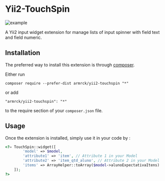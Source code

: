 Yii2-TouchSpin
==============

![example](https://raw.githubusercontent.com/armandoricky/yii2-touch-spin/master/screenshot/armrck-touch-spin-example.JPG)

A Yii2 input widget extension for manage lists of input spinner with field text and field numeric.

Installation
------------

The preferred way to install this extension is through [composer](http://getcomposer.org/download/).

Either run

```
composer require --prefer-dist armrck/yii2-touchspin "*"
```

or add

```
"armrck/yii2-touchspin": "*"
```

to the require section of your `composer.json` file.

Usage
-----

Once the extension is installed, simply use it in your code by :

```php
<?= TouchSpin::widget([
        'model' => $model, 
        'attribute1' => 'item', // Attribute 1 in your Model
        'attribute2' => 'item_qtd_aluno', // Attribute 2 in your Model
        'items' => ArrayHelper::toArray($model->alunoExpectativaItens) // Array
    ]);
?>
```

